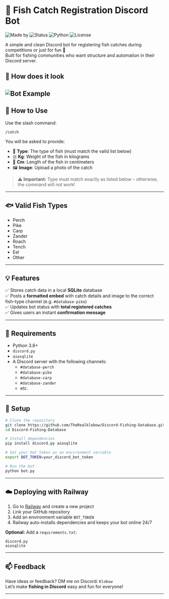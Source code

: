# 🎣 Fish Catch Registration Discord Bot

![Made by](https://img.shields.io/badge/Made%20by-Klobow-purple)
![Status](https://img.shields.io/badge/Status-BETA-yellow)
![Python](https://img.shields.io/badge/Python-3.8%2B-blue)
![License](https://img.shields.io/badge/License-MIT-green)

A simple and clean Discord bot for registering fish catches during competitions or just for fun 🎉  
Built for fishing communities who want structure and automation in their Discord server.

## 📸 How does it look

![Bot Example](https://media.discordapp.net/attachments/1153025599707811984/1379166651051933866/image.png?format=webp&quality=lossless&width=444&height=399)
---

## 🔧 How to Use

Use the slash command:

```
/catch
```

You will be asked to provide:

- 🎣 **Type**: The type of fish (must match the valid list below)
- ⚖️ **Kg**: Weight of the fish in kilograms
- 📏 **Cm**: Length of the fish in centimeters
- 🖼️ **Image**: Upload a photo of the catch

> ⚠️ **Important:** Type must match exactly as listed below – otherwise, the command will not work!

---

## 🐟 Valid Fish Types

- Perch  
- Pike  
- Carp  
- Zander  
- Roach  
- Tench  
- Eel  
- Other

---

## 💡 Features

✅ Stores catch data in a local **SQLite** database  
✅ Posts a **formatted embed** with catch details and image to the correct fish-type channel (e.g. `#database-pike`)  
✅ Updates bot status with **total registered catches**  
✅ Gives users an instant **confirmation message**

---

## 🧰 Requirements

- Python 3.8+
- `discord.py`
- `aiosqlite`
- A Discord server with the following channels:
  - `#database-perch`
  - `#database-pike`
  - `#database-carp`
  - `#database-zander`
  - etc.

---

## 🚀 Setup

```bash
# Clone the repository
git clone https://github.com/TheRealklobow/Discord-Fishing-Database.git
cd Discord-Fishing-Database

# Install dependencies
pip install discord.py aiosqlite

# Set your bot token as an environment variable
export BOT_TOKEN=your_discord_bot_token

# Run the bot
python bot.py
```

---

## ☁️ Deploying with Railway

1. Go to [Railway](https://railway.app) and create a new project  
2. Link your GitHub repository  
3. Add an environment variable `BOT_TOKEN`  
4. Railway auto-installs dependencies and keeps your bot online 24/7

**Optional:** Add a `requirements.txt`:

```
discord.py
aiosqlite
```

---

## 📫 Feedback

Have ideas or feedback? DM me on Discord: `Klobow`  
Let’s make **fishing in Discord** easy and fun for everyone!

---

